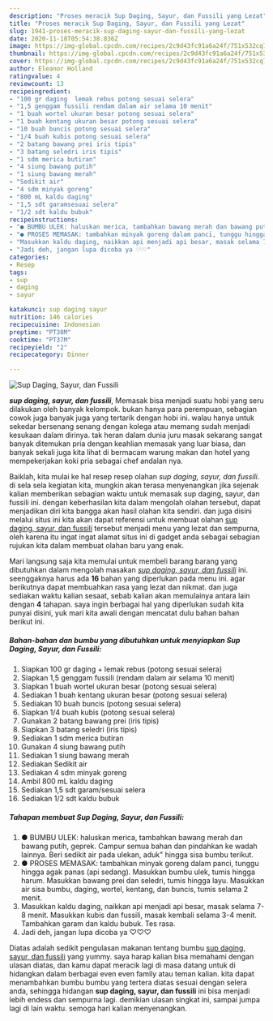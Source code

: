 ```yaml
---
description: "Proses meracik Sup Daging, Sayur, dan Fussili yang Lezat"
title: "Proses meracik Sup Daging, Sayur, dan Fussili yang Lezat"
slug: 1941-proses-meracik-sup-daging-sayur-dan-fussili-yang-lezat
date: 2020-11-18T05:54:38.836Z
image: https://img-global.cpcdn.com/recipes/2c9d43fc91a6a24f/751x532cq70/sup-daging-sayur-dan-fussili-foto-resep-utama.jpg
thumbnail: https://img-global.cpcdn.com/recipes/2c9d43fc91a6a24f/751x532cq70/sup-daging-sayur-dan-fussili-foto-resep-utama.jpg
cover: https://img-global.cpcdn.com/recipes/2c9d43fc91a6a24f/751x532cq70/sup-daging-sayur-dan-fussili-foto-resep-utama.jpg
author: Eleanor Holland
ratingvalue: 4
reviewcount: 13
recipeingredient:
- "100 gr daging  lemak rebus potong sesuai selera"
- "1,5 genggam fussili rendam dalam air selama 10 menit"
- "1 buah wortel ukuran besar potong sesuai selera"
- "1 buah kentang ukuran besar potong sesuai selera"
- "10 buah buncis potong sesuai selera"
- "1/4 buah kubis potong sesuai selera"
- "2 batang bawang prei iris tipis"
- "3 batang seledri iris tipis"
- "1 sdm merica butiran"
- "4 siung bawang putih"
- "1 siung bawang merah"
- "Sedikit air"
- "4 sdm minyak goreng"
- "800 mL kaldu daging"
- "1,5 sdt garamsesuai selera"
- "1/2 sdt kaldu bubuk"
recipeinstructions:
- "● BUMBU ULEK: haluskan merica, tambahkan bawang merah dan bawang putih, geprek. Campur semua bahan dan pindahkan ke wadah lainnya. Beri sedikit air pada ulekan, aduk&#34; hingga sisa bumbu terikut."
- "● PROSES MEMASAK: tambahkan minyak goreng dalam panci, tunggu hingga agak panas (api sedang). Masukkan bumbu ulek, tumis hingga harum. Masukkan bawang prei dan seledri, tumis hingga layu. Masukkan air sisa bumbu, daging, wortel, kentang, dan buncis, tumis selama 2 menit."
- "Masukkan kaldu daging, naikkan api menjadi api besar, masak selama 7-8 menit. Masukkan kubis dan fussili, masak kembali selama 3-4 menit. Tambahkan garam dan kaldu bubuk. Tes rasa."
- "Jadi deh, jangan lupa dicoba ya ♡♡♡"
categories:
- Resep
tags:
- sup
- daging
- sayur

katakunci: sup daging sayur 
nutrition: 146 calories
recipecuisine: Indonesian
preptime: "PT38M"
cooktime: "PT37M"
recipeyield: "2"
recipecategory: Dinner

---
```



![Sup Daging, Sayur, dan Fussili](https://img-global.cpcdn.com/recipes/2c9d43fc91a6a24f/751x532cq70/sup-daging-sayur-dan-fussili-foto-resep-utama.jpg)

<b><i>sup daging, sayur, dan fussili</i></b>, Memasak bisa menjadi suatu hobi yang seru dilakukan oleh banyak kelompok. bukan hanya para perempuan, sebagian cowok juga banyak juga yang tertarik dengan hobi ini. walau hanya untuk sekedar bersenang senang dengan kolega atau memang sudah menjadi kesukaan dalam dirinya. tak heran dalam dunia juru masak sekarang sangat banyak ditemukan pria dengan keahlian memasak yang luar biasa, dan banyak sekali juga kita lihat di bermacam warung makan dan hotel yang mempekerjakan koki pria sebagai chef andalan nya.



Baiklah, kita mulai ke hal resep resep olahan <i>sup daging, sayur, dan fussili</i>. di sela sela kegiatan kita, mungkin akan terasa menyenangkan jika sejenak kalian memberikan sebagian waktu untuk memasak sup daging, sayur, dan fussili ini. dengan keberhasilan kita dalam mengolah olahan tersebut, dapat menjadikan diri kita bangga akan hasil olahan kita sendiri. dan juga disini melalui situs ini kita akan dapat referensi untuk membuat olahan <u>sup daging, sayur, dan fussili</u> tersebut menjadi menu yang lezat dan sempurna, oleh karena itu ingat ingat alamat situs ini di gadget anda sebagai sebagian rujukan kita dalam membuat olahan baru yang enak.


Mari langsung saja kita memulai untuk membeli barang barang yang dibutuhkan dalam mengolah masakan <u><i>sup daging, sayur, dan fussili</i></u> ini. seenggaknya harus ada <b>16</b> bahan yang diperlukan pada menu ini. agar berikutnya dapat membuahkan rasa yang lezat dan nikmat. dan juga sediakan waktu kalian sesaat, sebab kalian akan memulainya antara lain dengan <b>4</b> tahapan. saya ingin berbagai hal yang diperlukan sudah kita punyai disini, yuk mari kita awali dengan mencatat dulu bahan bahan berikut ini.

<!--inarticleads1-->

##### Bahan-bahan dan bumbu yang dibutuhkan untuk menyiapkan Sup Daging, Sayur, dan Fussili:

1. Siapkan 100 gr daging + lemak rebus (potong sesuai selera)
1. Siapkan 1,5 genggam fussili (rendam dalam air selama 10 menit)
1. Siapkan 1 buah wortel ukuran besar (potong sesuai selera)
1. Sediakan 1 buah kentang ukuran besar (potong sesuai selera)
1. Sediakan 10 buah buncis (potong sesuai selera)
1. Siapkan 1/4 buah kubis (potong sesuai selera)
1. Gunakan 2 batang bawang prei (iris tipis)
1. Siapkan 3 batang seledri (iris tipis)
1. Sediakan 1 sdm merica butiran
1. Gunakan 4 siung bawang putih
1. Sediakan 1 siung bawang merah
1. Sediakan Sedikit air
1. Sediakan 4 sdm minyak goreng
1. Ambil 800 mL kaldu daging
1. Sediakan 1,5 sdt garam/sesuai selera
1. Sediakan 1/2 sdt kaldu bubuk




<!--inarticleads2-->

##### Tahapan membuat Sup Daging, Sayur, dan Fussili:

1. ● BUMBU ULEK: haluskan merica, tambahkan bawang merah dan bawang putih, geprek. Campur semua bahan dan pindahkan ke wadah lainnya. Beri sedikit air pada ulekan, aduk&#34; hingga sisa bumbu terikut.
1. ● PROSES MEMASAK: tambahkan minyak goreng dalam panci, tunggu hingga agak panas (api sedang). Masukkan bumbu ulek, tumis hingga harum. Masukkan bawang prei dan seledri, tumis hingga layu. Masukkan air sisa bumbu, daging, wortel, kentang, dan buncis, tumis selama 2 menit.
1. Masukkan kaldu daging, naikkan api menjadi api besar, masak selama 7-8 menit. Masukkan kubis dan fussili, masak kembali selama 3-4 menit. Tambahkan garam dan kaldu bubuk. Tes rasa.
1. Jadi deh, jangan lupa dicoba ya ♡♡♡




Diatas adalah sedikit pengulasan makanan tentang bumbu <u>sup daging, sayur, dan fussili</u> yang yummy. saya harap kalian bisa memahami dengan ulasan diatas, dan kamu dapat meracik lagi di masa datang untuk di hidangkan dalam berbagai even even family atau teman kalian. kita dapat menambahkan bumbu bumbu yang tertera diatas sesuai dengan selera anda, sehingga hidangan <b>sup daging, sayur, dan fussili</b> ini bisa menjadi lebih endess dan sempurna lagi. demikian ulasan singkat ini, sampai jumpa lagi di lain waktu. semoga hari kalian menyenangkan.
